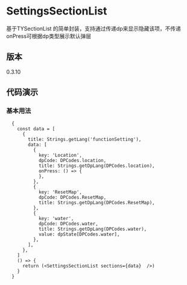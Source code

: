 # SettingsSectionList

基于TYSectionList 的简单封装，支持通过传递dp来显示隐藏该项，不传递onPress可根据dp类型展示默认弹层

## 版本

0.3.10

## 代码演示

### 基本用法

```tsx
  {
    const data = [
      {
        title: Strings.getLang('functionSetting'),
        data: [
          {
            key: 'Location',
            dpCode: DPCodes.location,
            title: Strings.getDpLang(DPCodes.location),
            onPress: () => {
            },
          },
          {
            key: 'ResetMap',
            dpCode: DPCodes.ResetMap,
            title: Strings.getDpLang(DPCodes.ResetMap),
          },
          {
            key: 'water',
            dpCode: DPCodes.water,
            title: Strings.getDpLang(DPCodes.water),
            value: dpState[DPCodes.water],
          },
        ],
      },
    ]
    () => {
      return (<SettingsSectionList sections={data}  />)
    }
  }
  
```
